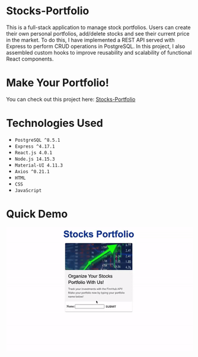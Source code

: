 # Stocks-Portfolio
This is a full-stack application to manage stock portfolios. Users can create their own personal portfolios, add/delete stocks and see their current price in the market. To do this, I have implemented a REST API served with Express to perform CRUD operations in PostgreSQL. In this project, I also assembled custom hooks to improve reusability and scalability of functional React components.

# Make Your Portfolio!
You can check out this project here: [Stocks-Portfolio](https://stocks-portfolio-cd830.web.app)

# Technologies Used
- `PostgreSQL ^8.5.1`
- `Express ^4.17.1`
- `React.js 4.0.1`
- `Node.js 14.15.3`
- `Material-UI 4.11.3`
- `Axios ^0.21.1`
- `HTML`
- `CSS`
- `JavaScript`

# Quick Demo
<p align="center">
  <img src="stocksportfolio.gif" alt="stocks portfolio"/>
</p>
